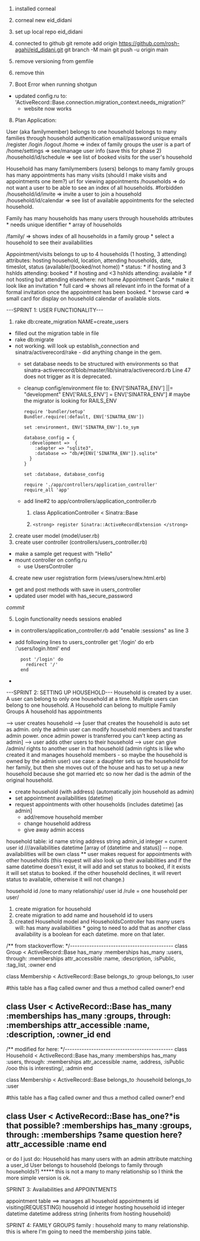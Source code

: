 1. installed corneal
2. corneal new eid_didani
3. set up local repo eid_didani
4. connected to github
    git remote add origin https://github.com/rosh-agahi/eid_didani.git
    git branch -M main
    git push -u origin main

5. remove versioning from gemfile
6. remove thin

7. Boot Error when running shotgun
  * updated config.ru to: 'ActiveRecord::Base.connection.migration_context.needs_migration?'
    * website now works

8. Plan Application:

User (aka familymember)
  belongs to one household
  belongs to many families through household
  authenitication
  email/password
  unique emails
  /register
  /login
  /logout
  /home => index of family groups the user is a part of
  /home/settings => see/manage user info (save this for phase 2)
  /household/id/schedule => see list of booked visits for the user's household


Household
  has many familymembers (users)
  belongs to many family groups
  has many appointments
  has many visits (should I make visits and appointments one item?)
  url for viewing appointments
  /households => do not want a user to be able to see an index of all households. #forbidden
  /household/id/invite => invite a user to join a household
  /household/id/calendar => see list of available appointments for the selected household.

Family
  has many households
  has many users through households
  attributes
    * needs unique identifier
    * array of households

  /family/ => shows index of all households in a family group
    * select a household to see their availabilities

Appointment/visits
  belongs to up to 4 households (1 hosting, 3 attending)
  attributes: hosting household, location, attending households, date, timeslot, status (available/(booked/not home))
    * status:
      * if hosting and 3 hshlds attending: booked
      * if hosting and <3 hshlds attending: available
      * if not hosting but attending elsewhere: not home
  Appointment Cards
    * make it look like an invitation
    * full card => shows all relevant info in the format of a formal invitation once the appointment has been booked.
    * browse card => small card for display on household calendar of available slots.


---SPRINT 1: USER FUNCTIONALITY---
1. rake db:create_migration NAME=create_users
 * filled out the migration table in file
 * rake db:migrate
  * not working. will look up establish_connection and sinatra/activerecord/rake - did anything change in the gem.
    * set database needs to be structured with environments so that sinatra-activerecord/blob/master/lib/sinatra/activerecord.rb Line 47 does not trigger as it is deprecated.
    * cleanup config/environment file to:
          ENV['SINATRA_ENV'] ||= "development"
          ENV['RAILS_ENV'] = ENV['SINATRA_ENV'] # maybe the migrator is looking for RAILS_ENV

          require 'bundler/setup'
          Bundler.require(:default, ENV['SINATRA_ENV'])

          set :environment, ENV['SINATRA_ENV'].to_sym

          database_config = {
            :development =>  {
              :adapter => "sqlite3",
              :database => "db/#{ENV['SINATRA_ENV']}.sqlite"
            }
          }

          set :database, database_config

          require './app/controllers/application_controller'
          require_all 'app'
    * add line#2 to app/controllers/application_controller.rb
      1.   class ApplicationController < Sinatra::Base
      2.     <strong> register Sinatra::ActiveRecordExtension </strong>

2. create user model (model/user.rb)
3. create user controller (controllers/users_controller.rb)
  * make a sample get request with "Hello"
  * mount controller on config.ru
    * use UsersController
4. create new user registration form (views/users/new.html.erb)
  * get and post methods with save in users_controller
  * updated user model with has_secure_password

_commit_

5. Login functionality needs sessions enabled
  * in controllers/application_controller.rb add "enable :sessions" as line 3
  * add following lines to users_controller
          get '/login' do
            erb :'users/login.html'
          end

          post '/login' do
            redirect '/'
          end
  *

---SPRINT 2: SETTING UP HOUSEHOLD---
Household is created by a user.
A user can belong to only one household at a time.
Multiple users can belong to one household.
A Household can belong to multiple Family Groups
A household has appointments

--> user creates household --> [user that creates the household is auto set as admin. only the admin user can modify household members and transfer admin power. once admin power is transferred you can't keep acting as admin]
--> user adds other users to their household
--> user can give /admin/ rights to another user in that household (admin rights is like who created it and manages household members - so maybe the household is owned by the admin user)
      use case: a daughter sets up the household for her family, but then she moves out of the house and has to set up a new household because she got married etc so now her dad is the admin of the original household.

- create household (with address) (automatically join household as admin)
- set appointment availabilities (datetime)
- request appointments with other households (includes datetime)
[as admin]
  - add/remove household member
  - change household address
  - give away admin access

household table:
id
name            string
address         string
admin_id        integer = current user id
///availabilities  datetime [array of (datetime and status)] -- nope. availabilities will be own class
  ** user makes request for appointments with other households (this request will also look up their availabilities and if the same datetime doesn't exist, it will add and set status to booked, if it exists it will set status to booked. if the other household declines, it will revert status to available, otherwise it will not change.)

household id /one to many relationship/
user id /rule = one household per user/

1. create migration for household
2. create migration to add name and household id to users
3. created Household model and HouseholdsController
  has many users
  will: has many availabilities * going to need to add that as another class
    availability is a boolean for each datetime. more on that later.


/** from stackoverflow: */-------------------------------------------
class Group < ActiveRecord::Base
  has_many :memberships
  has_many :users, through: :memberships
  attr_accessible :name, :description, :isPublic, :tag_list, :owner
end

class Membership < ActiveRecord::Base
  belongs_to :group
  belongs_to :user

  #this table has a flag called owner and thus a method called owner?
end

class User < ActiveRecord::Base
  has_many :memberships
  has_many :groups, through: :memberships
  attr_accessible :name, :description, :owner_id
end
----------------------------------------------------------------------
/** modified for here: */---------------------------------------------
class Household < ActiveRecord::Base
  has_many :memberships
  has_many :users, through: :memberships
  attr_accessible :name, :address, :isPublic /ooo this is interesting/, :admin
end

class Membership < ActiveRecord::Base
  belongs_to :household
  belongs_to :user

  #this table has a flag called owner and thus a method called owner?
end

class User < ActiveRecord::Base
  has_one?*is that possible? :memberships
  has_many :groups, through: :memberships ?same question here?
  attr_accessible :name
end
----------------------------------------------------------------------
or do I just do:
Household has many users with an admin attribute matching a user_id
User belongs to household (belongs to family through households?)
***** this is not a many to many relationship so I think the more simple version is ok.

SPRINT 3: Availabilities and APPOINTMENTS

appointment table ==> manages all household appointments
id
visiting(REQUESTING) household id     integer
hosting household id                  integer
datetime                              datetime
address                               string (inherits from hosting household)

SPRINT 4: FAMILY GROUPS
family : household
many to many relationship.
this is where I'm going to need the membership joins table.
